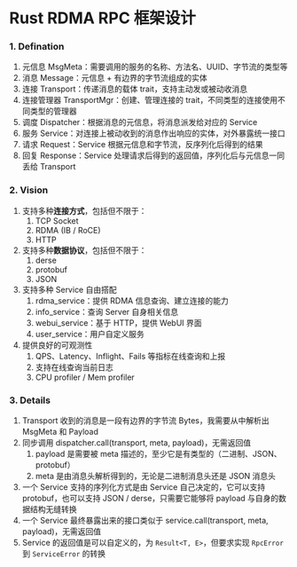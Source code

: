 # Rust RDMA RPC 框架设计

### 1. Defination

1. 元信息 MsgMeta：需要调用的服务的名称、方法名、UUID、字节流的类型等
1. 消息 Message：元信息 + 有边界的字节流组成的实体
2. 连接 Transport：传递消息的载体 trait，支持主动发或被动收消息
2. 连接管理器 TransportMgr：创建、管理连接的 trait，不同类型的连接使用不同类型的管理器
2. 调度 Dispatcher：根据消息的元信息，将消息派发给对应的 Service
3. 服务 Service：对连接上被动收到的消息作出响应的实体，对外暴露统一接口
4. 请求 Request：Service 根据元信息和字节流，反序列化后得到的结果
4. 回复 Response：Service 处理请求后得到的返回值，序列化后与元信息一同丢给 Transport

### 2. Vision

1. 支持多种**连接方式**，包括但不限于：
   1. TCP Socket
   2. RDMA (IB / RoCE)
   3. HTTP
2. 支持多种**数据协议**，包括但不限于：
   1. derse
   1. protobuf
   2. JSON
3. 支持多种 Service 自由搭配
   1. rdma_service：提供 RDMA 信息查询、建立连接的能力
   2. info_service：查询 Server 自身相关信息
   3. webui_service：基于 HTTP，提供 WebUI 界面
   4. user_service：用户自定义服务
4. 提供良好的可观测性
   1. QPS、Latency、Inflight、Fails 等指标在线查询和上报
   2. 支持在线查询当前日志
   3. CPU profiler / Mem profiler

### 3. Details

1. Transport 收到的消息是一段有边界的字节流 Bytes，我需要从中解析出 MsgMeta 和 Payload
2. 同步调用 dispatcher.call(transport, meta, payload)，无需返回值
   1. payload 是需要被 meta 描述的，至少它是有类型的（二进制、JSON、protobuf）
   2. meta 是由消息头解析得到的，无论是二进制消息头还是 JSON 消息头
3. 一个 Service 支持的序列化方式是由 Service 自己决定的，它可以支持 protobuf，也可以支持 JSON / derse，只需要它能够将 payload 与自身的数据结构无缝转换
4. 一个 Service 最终暴露出来的接口类似于 service.call(transport, meta, payload)，无需返回值
5. Service 的返回值是可以自定义的，为 `Result<T, E>`，但要求实现 `RpcError` 到 `ServiceError` 的转换
